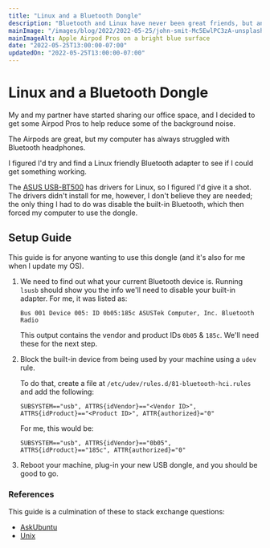 ```yaml
---
title: "Linux and a Bluetooth Dongle"
description: "Bluetooth and Linux have never been great friends, but an Asus dongle has given me hope."
mainImage: "/images/blog/2022/2022-05-25/john-smit-Mc5EwlPC3zA-unsplash.jpg"
mainImageAlt: Apple Airpod Pros on a bright blue surface
date: "2022-05-25T13:00:00-07:00"
updatedOn: "2022-05-25T13:00:00-07:00"
---
```


# Linux and a Bluetooth Dongle

My and my partner have started sharing our office space, and I decided
to get some Airpod Pros to help reduce some of the background noise.

The Airpods are great, but my computer has always struggled with Bluetooth
headphones.

I figured I'd try and find a Linux friendly Bluetooth adapter to see
if I could get something working.

The [ASUS USB-BT500](https://www.amazon.com/dp/B08DFBNG7F) has drivers
for Linux, so I figured I'd give it a shot. The drivers didn't install
for me, however, I don't believe they are needed; the only thing I had
to do was disable the built-in Bluetooth, which then forced my computer
to use the dongle.

## Setup Guide

This guide is for anyone wanting to use this dongle (and it's also for me
when I update my OS).

1. We need to find out what your current Bluetooth device is. Running
   `lsusb` should show you the info we'll need to disable your built-in
   adapter. For me, it was listed as:

   ```
   Bus 001 Device 005: ID 0b05:185c ASUSTek Computer, Inc. Bluetooth Radio
   ```

   This output contains the vendor and product IDs `0b05` & `185c`. We'll need these
   for the next step.
1. Block the built-in device from being used by your machine using
   a `udev` rule.

   To do that, create a file at `/etc/udev/rules.d/81-bluetooth-hci.rules` and add the following:

   ```
   SUBSYSTEM=="usb", ATTRS{idVendor}=="<Vendor ID>", ATTRS{idProduct}=="<Product ID>", ATTR{authorized}="0"
   ```

   For me, this would be:

   ```
   SUBSYSTEM=="usb", ATTRS{idVendor}=="0b05", ATTRS{idProduct}=="185c", ATTR{authorized}="0"
   ```
1.  Reboot your machine, plug-in your new USB dongle, and you should be good to go.

### References

This guide is a culmination of these to stack exchange questions:
- [AskUbuntu](https://askubuntu.com/questions/898881/deactivate-internal-bluetooth-adapter-while-leaving-usb-dongle-online)
- [Unix](https://unix.stackexchange.com/questions/314373/permanently-disable-built-in-bluetooth-and-use-usb)
